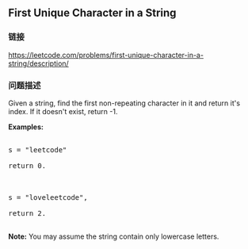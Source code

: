 ## First Unique Character in a String  
### 链接  
https://leetcode.com/problems/first-unique-character-in-a-string/description/  
### 问题描述

Given a string, find the first non-repeating character in it and return it's index. If it doesn't exist, return -1.


**Examples:**
<pre>
s = "leetcode"
return 0.

s = "loveleetcode",
return 2.
</pre>



**Note:** You may assume the string contain only lowercase letters.

